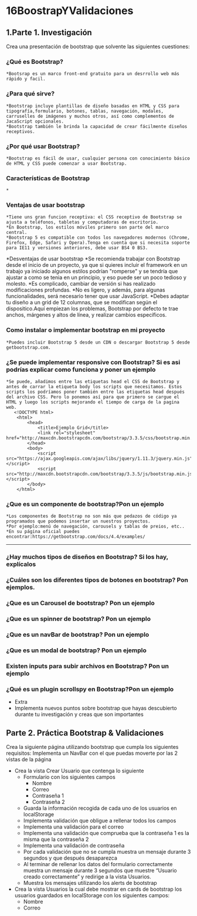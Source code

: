 # 16BoostrapYValidaciones

## 1.Parte 1. Investigación
Crea una presentación de bootstrap que solvente las siguientes cuestiones:
### ¿Qué es Bootstrap?
    *Bootsrap es un marco front-end gratuito para un desrrollo web más rápido y facil.

### ¿Para qué sirve?
    *Bootstrap incluye plantillas de diseño basadas en HTML y CSS para tipografía,formulario, botones, tablas, navegación, modales, carruselles de imágenes y muchos otros, así como complementos de JacaScript opcionales.
    *Bootstrap también le brinda la capacidad de crear fácilmente diseños receptivos.
### ¿Por qué usar Bootstrap?
    *Bootstrap es fácil de usar, cualquier persona con conocimiento básico de HTML y CSS puede comenzar a usar Bootstrap.
### Características de Bootstrap
    *
### Ventajas de usar bootstrap
    *Tiene uns gran funcion receptiva: el CSS receptivo de Bootstrap se ajusta a teléfonos, tabletas y computadoras de escritorio.
    *En Bootstrap, los estilos móviles primero son parte del marco central.
    *Bootstrap 5 es compatible con todos los navegadores modernos (Chrome, Firefox, Edge, Safari y Opera).Tenga en cuenta que si necesita soporte para IE11 y versiones anteriores, debe usar BS4 0 BS3.
*Desventajas de usar bootstrap
    *Se recomienda trabajar con Bootstrap desde el inicio de un proyecto, ya que si quieres incluir el framework en un trabajo ya iniciado algunos estilos podrían "romperse" y se tendría que ajustar a como se tenia en un principio, y eso puede ser un poco tedioso y molesto.
    *Es complicado, cambiar de versión si has realizado modificaciones profundas.
    *No es ligero, y además, para algunas funcionalidades, será necesario tener que usar JavaScript.
    *Debes adaptar tu diseño a un grid de 12 columnas, que se modifican según el dispositico.Aquí empiezan los problemas, Bootstrap por defecto te trae anchos, márgenes y altos de línea, y realizar cambios específicos.
### Como instalar o implementar bootstrap en mi proyecto
    *Puedes incluir Bootstrap 5 desde un CDN o descargar Bootstrap 5 desde getbootstrap.com.
### ¿Se puede implementar responsive con Bootstrap? Si es asi podrías explicar como funciona y poner un ejemplo
    *Se puede, añadimos entre las etiquetas head el CSS de Bootstrap y antes de carrar la etiqueta body los scripts que necesitamos. Estos scripts los podríamos poner también entre las etiquetas head después del archivo CSS. Pero lo ponemos así para que primero se cargue el HTML y luego los scripts mejorando el tiempo de carga de la pagina web.
       <!DOCTYPE html>
        <html>
            <head>
                <title>Ejemplo Grid</title>
                <link rel="stylesheet" href="http://maxcdn.bootstrapcdn.com/bootstrap/3.3.5/css/bootstrap.min.css">
            </head>
            <body>
                <script src="https://ajax.googleapis.com/ajax/libs/jquery/1.11.3/jquery.min.js"></script>
                <script src="http://maxcdn.bootstrapcdn.com/bootstrap/3.3.5/js/bootstrap.min.js"></script>
            </body>
        </html>
### ¿Que es un componente de bootstrap?Pon un ejemplo
    *Los componentes de Bootstrap no son más que pedazos de código ya programados que podemos insertar un nuestros proyectos.
    *Por ejemplo:menú de navegación, carousels y tablas de preios, etc..
    *En su página oficial puedes encontrar:https://getbootstrap.com/docs/4.4/examples/

-----------------------------------------------------

### ¿Hay muchos tipos de diseños en Bootstrap? Si los hay, explícalos
### ¿Cuáles son los diferentes tipos de botones en bootstrap? Pon ejemplos.
### ¿Que es un Carousel de bootstrap? Pon un ejemplo
### ¿Que es un spinner de bootstrap? Pon un ejemplo
### ¿Que es un navBar de bootstrap? Pon un ejemplo
### ¿Que es un modal de bootstrap? Pon un ejemplo
### Existen inputs para subir archivos en Bootstrap? Pon un ejemplo
### ¿Qué es un plugin scrollspy en Bootstrap?Pon un ejemplo

* Extra
* Implementa nuevos puntos sobre bootstrap que hayas descubierto durante tu investigación y creas que son importantes

## Parte 2. Práctica Bootstrap & Validaciones
Crea la siguiente página utilizando bootstrap que cumpla los siguientes requisitos:
Implementa un NavBar con el que puedas moverte por las 2 vistas de la página
* Crea la vista Crear Usuario que contenga lo siguiente
    * Formulario con los siguientes campos
        * Nombre
        * Correo
        * Contraseña 1
        * Contraseña 2
    * Guarda la información recogida de cada uno de los usuarios en localStorage
    * Implementa validación que obligue a rellenar todos los campos
    * Implementa una validación para el correo
    * Implementa una validación que comprueba que la contraseña 1 es la misma que la contraseña 2
    * Implementa una validación de contraseña
    * Por cada validación que no se cumpla muestra un mensaje durante 3 segundos y que después desaparezca
    * Al terminar de rellenar los datos del formulario correctamente muestra un mensaje durante 3 segundos que muestre “Usuario creado correctamente” y redirige a la vista Usuarios.
    * Muestra los mensajes utilizando los alerts de bootstrap
* Crea la vista Usuarios la cual debe mostrar en cards de bootstrap los usuarios guardados en localStorage con los siguientes campos:
    * Nombre
    * Correo

